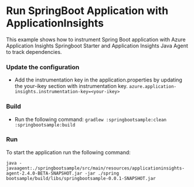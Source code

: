 # Run SpringBoot Application with ApplicationInsights

This example shows how to instrument Spring Boot application with Azure Application Insights
Springboot Starter and Application Insights Java Agent to track dependencies.

### Update the configuration

- Add the instrumentation key in the application.properties by updating the your-ikey section with instrumentation key.
`azure.application-insights.instrumentation-key=<your-ikey>` 

### Build
- Run the following command:
`gradlew :springbootsample:clean :springbootsample:build`

### Run

To start the application run the following command:

`java -javaagent:./springbootsample/src/main/resources/applicationinsights-agent-2.4.0-BETA-SNAPSHOT.jar -jar ./spring
 bootsample/build/libs/springbootsample-0.0.1-SNAPSHOT.jar`
